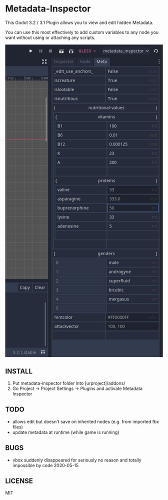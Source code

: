 Metadata-Inspector
==================

This Godot 3.2 / 3.1 Plugin allows you to view and edit hidden Metadata.

You can use this most effectively to add custom variables to any node you want without using or attaching any scripts.


[![demo1](/demo1.jpg)](#)

INSTALL
-------

1. Put metadata-inspector folder into [urproject]/addons/
2. Go Project -> Project Settings -> Plugins and activate Metadata Inspector

TODO
----
- allows edit but doesn't save on inherited nodes (e.g. from imported fbx files)
- update metadata at runtime (while game is running)

BUGS
----
- vbox suddenly disappeared for seriously no reason and totally impossible by code 2020-05-15

LICENSE
-------
MIT
